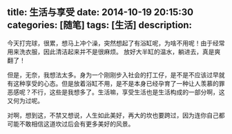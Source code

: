 title: 生活与享受
date: 2014-10-19 20:15:30
categories: [随笔]
tags: [生活]
description: 
---
今天打完球，很累，想马上冲个澡，突然想起了有浴缸呢，为啥不用呢！由于经常用来洗衣服，因此清洁起来并不是很麻烦。
放好大半缸的温水，躺进去，真是爽翻了！

但是，无奈，我想法太多。身为一个刚刚步入社会的打工仔，是不是不应该过早就有这种享受的心态。但是放着浴缸不用，是不是本身已经孕育了一种让人羡慕的罪恶感呢？不行，这些是我想多了。生活嘛，享受生活也是生活构成的一部分啊，这又何为过呢。

对啊，想到这，不禁又想说，人生如此美好，再大的坎也要跨过，因为连你自己都可能不敢相信这道坎过后会有更多美好的风景。